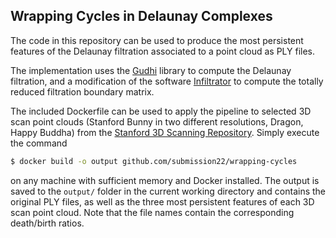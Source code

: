 ## Wrapping Cycles in Delaunay Complexes

The code in this repository can be used to produce the most persistent features of the Delaunay filtration associated to a point cloud as PLY files.

The implementation uses the [Gudhi](https://gudhi.inria.fr) library to compute the Delaunay filtration, and a modification of the software [Infiltrator](https://github.com/Ripser/ripser/tree/filtration) to compute the  totally reduced filtration boundary matrix.


The included Dockerfile can be used to apply the pipeline to selected 3D scan point clouds (Stanford Bunny in two different resolutions, Dragon, Happy Buddha) from the [Stanford 3D Scanning Repository](http://graphics.stanford.edu/data/3Dscanrep/).
Simply execute the command 

```sh
$ docker build -o output github.com/submission22/wrapping-cycles
```

on any machine with sufficient memory and Docker installed. The output is saved to the `output/` folder in the current working directory and contains the original PLY files, as well as the three most persistent features of each 3D scan point cloud. Note that the file names contain the corresponding death/birth ratios.
